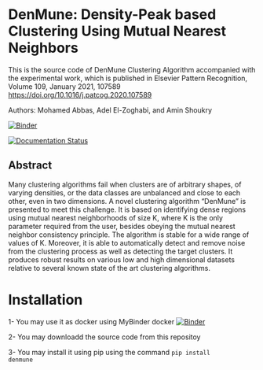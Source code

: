 # DenMune: Density-Peak based Clustering Using Mutual Nearest Neighbors

This is the source code of DenMune Clustering Algorithm accompanied with the experimental work, which is published in Elsevier Pattern Recognition, Volume 109, January 2021, 107589
https://doi.org/10.1016/j.patcog.2020.107589

Authors: Mohamed Abbas, Adel El-Zoghabi, and Amin Shoukry

[![Binder](https://mybinder.org/badge_logo.svg)](https://mybinder.org/v2/gh/egy1st/denmune-clustering-algorithm/HEAD)

[![Documentation Status](https://readthedocs.org/projects/denmune-docs/badge/?version=latest)](https://denmune-docs.readthedocs.io/en/latest/?badge=latest)
      


Abstract
----

Many clustering algorithms fail when clusters are of arbitrary shapes, of varying densities, or the data classes are unbalanced and close to each other, even in two dimensions. A novel clustering algorithm “DenMune” is presented to meet this challenge. It is based on identifying dense regions using mutual nearest neighborhoods of size K, where K is the only parameter required from the user, besides obeying the mutual nearest neighbor consistency principle. The algorithm is stable for a wide range of values of K. Moreover, it is able to automatically detect and remove noise from the clustering process as well as detecting the target clusters. It produces robust results on various low and high dimensional datasets relative to several known state of the art clustering algorithms.

Installation
====
1- You may use it as docker using MyBinder docker 
[![Binder](https://mybinder.org/badge_logo.svg)](https://mybinder.org/v2/gh/egy1st/denmune-clustering-algorithm/HEAD)

2- You may downloadd the source code  from this repositoy


3- You may install it using pip using the command 
<code>pip install denmune</code>

